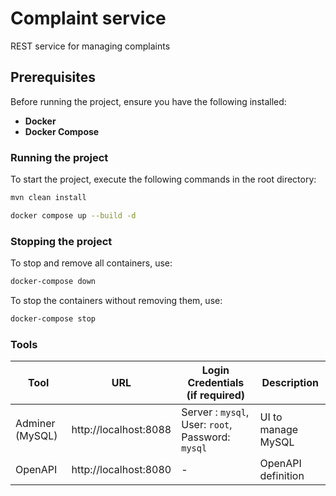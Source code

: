 # Complaint service
REST service for managing complaints

## Prerequisites
Before running the project, ensure you have the following installed:
- **Docker**
- **Docker Compose**


### Running the project
To start the project, execute the following commands in the root directory:

```sh
mvn clean install

docker compose up --build -d
```

### Stopping the project
To stop and remove all containers, use:

```sh
docker-compose down
```

To stop the containers without removing them, use:

```sh
docker-compose stop
```

### Tools
| Tool            | URL                      | Login Credentials (if required)                   | Description |
|-----------------|--------------------------|---------------------------------------------------|-------------|
| Adminer (MySQL) | http://localhost:8088    | Server : `mysql`, User: `root`, Password: `mysql` | UI to manage MySQL |
| OpenAPI         | http://localhost:8080    | -                                                 | OpenAPI definition |
